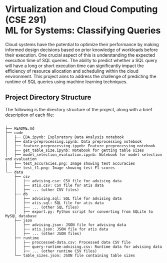 # Virtualization and Cloud Computing (CSE 291) <br> ML for Systems: Classifying Queries

Cloud systems have the potential to optimize their performance by making informed design decisions based on prior knowledge of workloads before their execution. One crucial aspect of this is understanding the expected execution time of SQL queries. The ability to predict whether a SQL query will have a long or short execution time can significantly impact the efficiency of resource allocation and scheduling within the cloud environment. This project aims to address the challenge of predicting the runtime of SQL queries using machine learning techniques.

## Project Directory Structure

The following is the directory structure of the project, along with a brief description of each file:

    .
    ├── README.md
    ├── code
    │   ├── EDA.ipynb: Exploratory Data Analysis notebook
    │   ├── data-preprocessing.ipynb: Data preprocessing notebook
    │   ├── feature-preprocessing.ipynb: Feature preprocessing notebook
    │   ├── get_table_size.ipynb: Notebook for getting table sizes
    │   ├── model_selection_evaluation.ipynb: Notebook for model selection and evaluation
    │   ├── test_accuracies.png: Image showing test accuracies
    │   └── test_f1.png: Image showing test F1 scores
    └── data
        ├── csv
        │   ├── advising.csv: CSV file for advising data
        │   ├── atis.csv: CSV file for atis data
        │   ├── ... (other CSV files)
        ├── db
        │   ├── advising.sql: SQL file for advising data
        │   ├── atis.sql: SQL file for atis data
        │   ├── ... (other SQL files)
        │   ├── export.py: Python script for converting from SQLite to MySQL database
        ├── json
        │   ├── advising.json: JSON file for advising data
        │   ├── atis.json: JSON file for atis data
        │   ├── ... (other JSON files)
        ├── runtime
        │   ├── proccessed-data.csv: Processed data CSV file
        │   ├── query-runtime-advising.csv: Runtime data for advising data
        │   ├── ... (other runtime CSV files)
        └── table_sizes.json: JSON file containing table sizes
